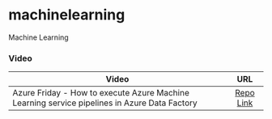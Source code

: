 # machinelearning
Machine Learning


### Video 
| Video | URL |
| ------------- |:-------------:|
| Azure Friday - How to execute Azure Machine Learning service pipelines in Azure Data Factory | [Repo Link](https://www.youtube.com/watch?v=9i8yJDpEKhQ)| 
